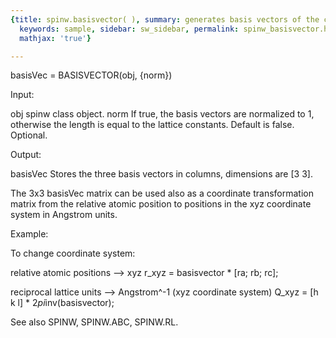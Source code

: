 ```yaml
---
{title: spinw.basisvector( ), summary: generates basis vectors of the crystal lattice,
  keywords: sample, sidebar: sw_sidebar, permalink: spinw_basisvector.html, folder: spinw,
  mathjax: 'true'}

---
```

 
basisVec = BASISVECTOR(obj, {norm})
 
Input:
 
obj       spinw class object.
norm      If true, the basis vectors are normalized to 1, otherwise the
          length is equal to the lattice constants. Default is false.
          Optional.
 
Output:
 
basisVec  Stores the three basis vectors in columns, dimensions are 
          [3 3].
 
The 3x3 basisVec matrix can be used also as a coordinate transformation
matrix from the relative atomic position to positions in the xyz
coordinate system in Angstrom units.
 
Example:
 
To change coordinate system:
 
relative atomic positions --> xyz
  r_xyz = basisvector * [ra; rb; rc];
 
reciprocal lattice units --> Angstrom^-1 (xyz coordinate system)
  Q_xyz =  [h k l] * 2*pi*inv(basisvector);
 
See also SPINW, SPINW.ABC, SPINW.RL.
 

